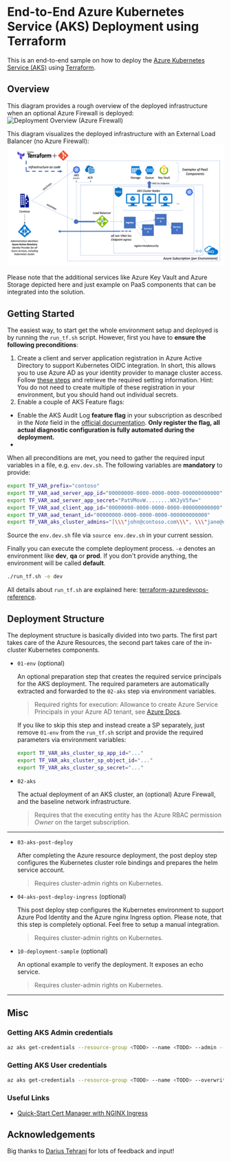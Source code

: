 # End-to-End Azure Kubernetes Service (AKS) Deployment using Terraform

This is an end-to-end sample on how to deploy the [Azure Kubernetes Service (AKS)](https://azure.microsoft.com/en-us/services/kubernetes-service/) using [Terraform](https://www.terraform.io/).

## Overview

This diagram provides a rough overview of the deployed infrastructure when an optional Azure Firewall is deployed:
![Deployment Overview (Azure Firewall)](./docs/Diagram.png)

This diagram visualizes the deployed infrastructure with an External Load Balancer (no Azure Firewall):
![Deployment Overview (External Load Balancer)](./docs/Diagram_LB.png)

Please note that the additional services like Azure Key Vault and Azure Storage depicted here and just example on PaaS components that can be integrated into the solution.

## Getting Started

The easiest way, to start get the whole environment setup and deployed is by running the `run_tf.sh` script. However, first you have to **ensure the following preconditions**:

1. Create a client and server application registration in Azure Active Directory to support Kubernetes OIDC integration. In short, this allows you to use Azure AD as your identity provider to manage cluster access. Follow [these steps](https://docs.microsoft.com/en-us/azure/aks/aad-integration) and retrieve the required setting information. Hint: You do not need to create multiple of these registration in your environment, but you should hand out individual secrets.
1. Enable a couple of AKS Feature flags:

* Enable the AKS Audit Log **feature flag** in your subscription as described in the *Note* field in the [official documentation](https://docs.microsoft.com/en-us/azure/aks/view-master-logs). **Only register the flag, all actual diagnostic configuration is fully automated during the deployment.**
*

When all preconditions are met, you need to gather the required input variables in a file, e.g. `env.dev.sh`. The following variables are **mandatory** to provide:

```bash
export TF_VAR_prefix="contoso"
export TF_VAR_aad_server_app_id="00000000-0000-0000-0000-000000000000"
export TF_VAR_aad_server_app_secret="PatVMovW........WXJyV5fw="
export TF_VAR_aad_client_app_id="00000000-0000-0000-0000-000000000000"
export TF_VAR_aad_tenant_id="00000000-0000-0000-0000-000000000000"
export TF_VAR_aks_cluster_admins="[\\\"john@contoso.com\\\", \\\"jane@contoso.com\\\"]"
```

Source the `env.dev.sh` file via `source env.dev.sh` in your current session.

Finally you can execute the complete deployment process. `-e` denotes an environment like **dev**, **qa** or **prod**. If you don't provide anything, the environment will be called **default**.

```sh
./run_tf.sh -e dev
```

All details about `run_tf.sh` are explained here: [terraform-azuredevops-reference](https://github.com/olohmann/terraform-azuredevops-reference).

## Deployment Structure

The deployment structure is basically divided into two parts. The first part takes care of the Azure Resources, the second part takes care of the in-cluster Kubernetes components.

- `01-env` (optional)

    An optional preparation step that creates the required service principals for the AKS deployment. The required parameters are automatically extracted and forwarded to the `02-aks` step via environment variables.

    > Required rights for execution: Allowance to create Azure Service Principals in your Azure AD tenant, see [Azure Docs](https://docs.microsoft.com/en-us/azure/active-directory/develop/howto-create-service-principal-portal#required-permissions).

    If you like to skip this step and instead create a SP separately, just remove `01-env` from the `run_tf.sh` script and provide the required parameters via environment variables:

    ```sh
    export TF_VAR_aks_cluster_sp_app_id="..."
    export TF_VAR_aks_cluster_sp_object_id="..."
    export TF_VAR_aks_cluster_sp_secret="..."
    ```

- `02-aks`

    The actual deployment of an AKS cluster, an (optional) Azure Firewall, and the baseline network infrastructure.

    > Requires that the executing entity has the Azure RBAC permission *Owner* on the target subscription.

-----------

- `03-aks-post-deploy`

    After completing the Azure resource deployment, the post deploy step configures the Kubernetes cluster role bindings and prepares the helm service account.

    > Requires cluster-admin rights on Kubernetes.

- `04-aks-post-deploy-ingress` (optional)

    This post deploy step configures the Kubernetes environment to support Azure Pod Identity and the Azure nginx Ingress option. Please note, that this step is completely optional. Feel free to setup a manual integration.

    > Requires cluster-admin rights on Kubernetes.

- `10-deployment-sample` (optional)

    An optional example to verify the deployment. It exposes an echo service.

    > Requires cluster-admin rights on Kubernetes.

-----------

## Misc

### Getting AKS Admin credentials

```sh
az aks get-credentials --resource-group <TODO> --name <TODO> --admin --overwrite-existing
```

### Getting AKS User credentials

```sh
az aks get-credentials --resource-group <TODO> --name <TODO> --overwrite-existing
```

### Useful Links

- [Quick-Start Cert Manager with NGINX Ingress](http://docs.cert-manager.io/en/latest/tutorials/acme/quick-start/index.html)

## Acknowledgements

Big thanks to [Darius Tehrani](https://github.com/dariustehrani/) for lots of feedback and input!
